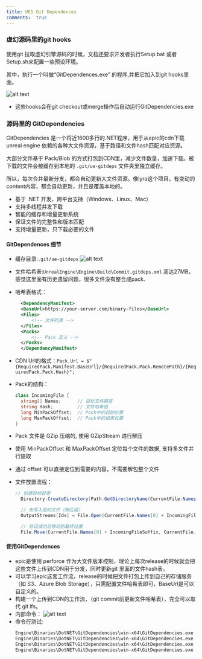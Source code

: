 ```yaml
---
title: UE5 Git Dependences
comments:  true
---
```

 

### 虚幻源码里的git hooks

使用git 拉取虚幻引擎源码的时候，文档还要求开发者执行Setup.bat 或者 Setup.sh来配置一些预设环境。

其中，执行一个叫做“GitDependences.exe” 的程序,并把它加入到git hooks里面。

![alt text](../assets/images/02GitDependences_image.png)

- 这些hooks会在git checkout或merge操作后自动运行GitDependencies.exe

### 源码里的 **GitDependencies**

GitDependencies 是一个将近1600多行的.NET程序，用于从epic的cdn下载unreal engine 依赖的各种大文件资源，基于路径和文件hash匹配对应资源。

大部分文件基于 Pack/Blob 的方式打包到CDN里，减少文件数量，加速下载。被下载的文件会被缓存到本地的 `.git/ue-gitdeps` 文件夹里独立缓存。

所以，每次合并最新分支，都会自动更新大文件资源。像lyra这个项目，有变动的content内容，都会自动更新，并且是覆盖本地的。

- 基于 .NET 开发，跨平台支持（Windows、Linux、Mac）
- 支持多线程并发下载
- 智能的缓存和增量更新系统
- 保证文件的完整性和版本匹配
- 支持增量更新，只下载必要的文件 

#### GitDependences 细节

- 缓存目录:`.git/ue-gitdeps`
  ![alt text](../assets/images/02GitDependences_image-1.png) 
- 文件哈希表:`UnrealEngine\Engine\Build\Commit.gitdeps.xml` 高达27MB，感觉这里面有历史遗留问题，很多文件没有整合成pack.
- 哈希表格式：
  ```xml
    <DependencyManifest>
    <BaseUrl>https://your-server.com/binary-files</BaseUrl>
    <Files>
        <!-- 文件列表 -->
    </Files>
    <Packs>
        <!-- Pack 定义 -->
    </Packs>
    </DependencyManifest>
  ```

- CDN Url的格式：`Pack.Url = $"{RequiredPack.Manifest.BaseUrl}/{RequiredPack.Pack.RemotePath}/{RequiredPack.Pack.Hash}";`  
- Pack的结构：
  ```c#
  class IncomingFile {
    string[] Names;      // 目标文件路径
    string Hash;         // 文件哈希值
    long MinPackOffset;  // Pack中的起始位置
    long MaxPackOffset;  // Pack中的结束位置
  }
  ``` 
- Pack 文件是 GZip 压缩的,  使用 GZipStream 进行解压
- 使用 MinPackOffset 和 MaxPackOffset 定位每个文件的数据, 支持多文件并行提取
- 通过 offset 可以直接定位到需要的内容，不需要解包整个文件
- 文件放置流程：
  ```c#
  // 创建目标目录
    Directory.CreateDirectory(Path.GetDirectoryName(CurrentFile.Names[0]));

    // 先写入临时文件（带后缀）
    OutputStreams[Idx] = File.Open(CurrentFile.Names[0] + IncomingFileSuffix, FileMode.Create);

    // 验证成功后移动到最终位置
    File.Move(CurrentFile.Names[0] + IncomingFileSuffix, CurrentFile.Names[0]);
  ```

#### 使用GitDependences
- epic是使用 perforce 作为大文件版本控制，理论上每次release的时候就会把这些文件上传到CDN用于分发，同时更新git 里面的文件hash表。
- 可以学习epic这套工作流，release的时候把文件打包上传到自己的存储服务（如 S3、Azure Blob Storage），只需配置文件哈希表即可，BaseUrl是可以自定义的。
- 构建一个上传到CDN的工作流，（git commit前更新文件哈希表），完全可以取代 git lfs。
- 内部命令：
  ![alt text](../assets/images/02GitDependences_image-2.png)
- 命令行测试:
  ```bash
  Engine\Binaries\DotNET\GitDependencies\win-x64\GitDependencies.exe --help
  Engine\Binaries\DotNET\GitDependencies\win-x64\GitDependencies.exe --dry-run
  Engine\Binaries\DotNET\GitDependencies\win-x64\GitDependencies.exe --prompt
  Engine\Binaries\DotNET\GitDependencies\win-x64\GitDependencies.exe --proxy=name:password@url
  ```  
